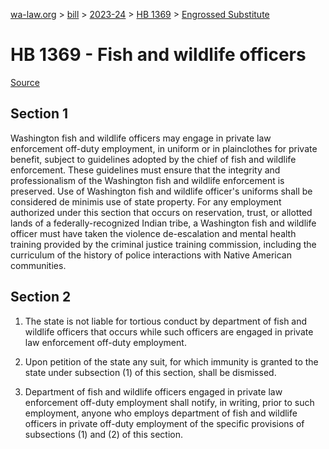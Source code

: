 [wa-law.org](/) > [bill](/bill/) > [2023-24](/bill/2023-24/) > [HB 1369](/bill/2023-24/hb/1369/) > [Engrossed Substitute](/bill/2023-24/hb/1369/S.E/)

# HB 1369 - Fish and wildlife officers

[Source](http://lawfilesext.leg.wa.gov/biennium/2023-24/Pdf/Bills/House%20Bills/1369-S.E.pdf)

## Section 1
Washington fish and wildlife officers may engage in private law enforcement off-duty employment, in uniform or in plainclothes for private benefit, subject to guidelines adopted by the chief of fish and wildlife enforcement. These guidelines must ensure that the integrity and professionalism of the Washington fish and wildlife enforcement is preserved. Use of Washington fish and wildlife officer's uniforms shall be considered de minimis use of state property. For any employment authorized under this section that occurs on reservation, trust, or allotted lands of a federally-recognized Indian tribe, a Washington fish and wildlife officer must have taken the violence de-escalation and mental health training provided by the criminal justice training commission, including the curriculum of the history of police interactions with Native American communities.

## Section 2
1. The state is not liable for tortious conduct by department of fish and wildlife officers that occurs while such officers are engaged in private law enforcement off-duty employment.

2. Upon petition of the state any suit, for which immunity is granted to the state under subsection (1) of this section, shall be dismissed.

3. Department of fish and wildlife officers engaged in private law enforcement off-duty employment shall notify, in writing, prior to such employment, anyone who employs department of fish and wildlife officers in private off-duty employment of the specific provisions of subsections (1) and (2) of this section.
